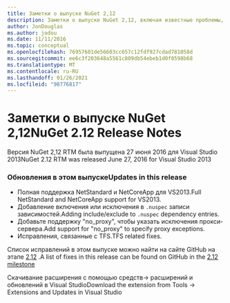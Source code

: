 ```yaml
---
title: Заметки о выпуске NuGet 2,12
description: Заметки о выпуске NuGet 2,12, включая известные проблемы, исправления ошибок, добавленные функции и DCR.
author: JonDouglas
ms.author: jodou
ms.date: 11/11/2016
ms.topic: conceptual
ms.openlocfilehash: 76957601de56603cc657c12fdf927cdad781058d
ms.sourcegitcommit: ee6c3f203648a5561c809db54ebeb1d0f0598b68
ms.translationtype: MT
ms.contentlocale: ru-RU
ms.lasthandoff: 01/26/2021
ms.locfileid: "98776817"
---
```

# <a name="nuget-212-release-notes"></a><span data-ttu-id="f5e3e-103">Заметки о выпуске NuGet 2,12</span><span class="sxs-lookup"><span data-stu-id="f5e3e-103">NuGet 2.12 Release Notes</span></span>

<span data-ttu-id="f5e3e-104">Версия NuGet 2,12 RTM была выпущена 27 июня 2016 для Visual Studio 2013</span><span class="sxs-lookup"><span data-stu-id="f5e3e-104">NuGet 2.12 RTM was released June 27, 2016 for Visual Studio 2013</span></span>

### <a name="updates-in-this-release"></a><span data-ttu-id="f5e3e-105">Обновления в этом выпуске</span><span class="sxs-lookup"><span data-stu-id="f5e3e-105">Updates in this release</span></span>

* <span data-ttu-id="f5e3e-106">Полная поддержка NetStandard и NetCoreApp для VS2013.</span><span class="sxs-lookup"><span data-stu-id="f5e3e-106">Full NetStandard  and NetCoreApp support for VS2013.</span></span>
* <span data-ttu-id="f5e3e-107">Добавление включения или исключения в `.nuspec` записи зависимостей.</span><span class="sxs-lookup"><span data-stu-id="f5e3e-107">Adding include/exclude to `.nuspec` dependency entries.</span></span>
* <span data-ttu-id="f5e3e-108">Добавьте поддержку "no_proxy", чтобы указать исключения прокси-сервера.</span><span class="sxs-lookup"><span data-stu-id="f5e3e-108">Add support for "no_proxy" to specify proxy exceptions.</span></span>
* <span data-ttu-id="f5e3e-109">Исправления, связанные с TFS.</span><span class="sxs-lookup"><span data-stu-id="f5e3e-109">TFS related fixes.</span></span>

<span data-ttu-id="f5e3e-110">Список исправлений в этом выпуске можно найти на сайте GitHub на этапе [2,12](https://github.com/NuGet/Home/issues?q=milestone%3A2.12+is%3Aclosed) .</span><span class="sxs-lookup"><span data-stu-id="f5e3e-110">A list of fixes in this release can be found on GitHub in the [2.12 milestone](https://github.com/NuGet/Home/issues?q=milestone%3A2.12+is%3Aclosed)</span></span>

<span data-ttu-id="f5e3e-111">Скачивание расширения с помощью средств-> расширений и обновлений в Visual Studio</span><span class="sxs-lookup"><span data-stu-id="f5e3e-111">Download the extension from Tools -> Extensions and Updates in Visual Studio</span></span>
